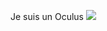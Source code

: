 Je suis un Oculus
![](https://scontent.fbru2-1.fna.fbcdn.net/v/t39.2365-6/34118891_1972956252796285_2820254751243894784_n.jpg?_nc_cat=103&oh=70983bfed158718270032d2d0b804c0a&oe=5C578E7E)
